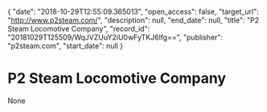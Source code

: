{
  "date": "2018-10-29T12:55:09.365013", 
  "open_access": false, 
  "target_url": "http://www.p2steam.com/", 
  "description": null, 
  "end_date": null, 
  "title": "P2 Steam Locomotive Company", 
  "record_id": "20181029T125509/WqJVZUuY2iU0wFyTKJ6lfg==", 
  "publisher": "p2steam.com", 
  "start_date": null
}

# P2 Steam Locomotive Company

None